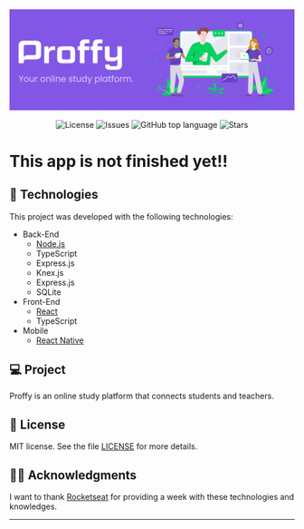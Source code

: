 <img alt="GoStack" src="githubAssets/proffyLogo.PNG" />

<p align="center">

  <a href="LICENSE" style="text-decoration: none">
    <img alt="License" src="https://img.shields.io/github/license/Vitorrrocha/proffy?color=34CB79" />
  </a>

  <a href="https://github.com/Vitorrrocha/proffy/issues" style="text-decoration: none">
    <img alt="Issues" src="https://img.shields.io/github/issues/Vitorrrocha/proffy?color=34CB79" />
  </a>

  <a href="#" style="text-decoration: none">
    <img alt="GitHub top language" src="https://img.shields.io/github/languages/top/Vitorrrocha/proffy?color=34CB79" />
  </a>
  
  <a href="https://github.com/Vitorrrocha/proffy/stargazers" style="text-decoration: none">
    <img alt="Stars" src="https://img.shields.io/github/stars/Vitorrrocha/proffy?style=social" />
  </a>

</p>

# This app is not finished yet!!

## :rocket: Technologies

This project was developed with the following technologies:

- Back-End
  - [Node.js](https://nodejs.org/en/)
  - TypeScript
  - Express.js
  - Knex.js
  - Express.js
  - SQLite
- Front-End
  - [React](https://reactjs.org)
  - TypeScript
- Mobile
  - [React Native](https://facebook.github.io/react-native/)

## 💻 Project

Proffy is an online study platform that connects students and teachers.

## :memo: License

MIT license. See the file [LICENSE](LICENSE) for more details.

## 🙏🏼 Acknowledgments

I want to thank [Rocketseat](https://github.com/Rocketseat) for providing a week with these technologies and knowledges.


---

